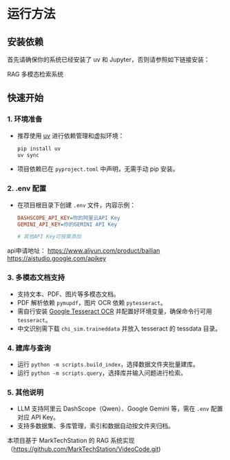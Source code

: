 # 运行方法

## 安装依赖

首先请确保你的系统已经安装了 uv 和 Jupyter，否则请参照如下链接安装：


RAG 多模态检索系统

## 快速开始

### 1. 环境准备

- 推荐使用 [uv](https://github.com/astral-sh/uv) 进行依赖管理和虚拟环境：
	```sh
	pip install uv
	uv sync
	```
- 项目依赖已在 `pyproject.toml` 中声明，无需手动 pip 安装。

### 2. .env 配置

- 在项目根目录下创建 `.env` 文件，内容示例：
	```ini
	DASHSCOPE_API_KEY=你的阿里云API Key
    GEMINI_API_KEY=你的GEMINI API Key

	# 其他API Key可按需添加
	```
api申请地址：
https://www.aliyun.com/product/bailian
https://aistudio.google.com/apikey

### 3. 多模态文档支持

- 支持文本、PDF、图片等多模态文档。
- PDF 解析依赖 `pymupdf`，图片 OCR 依赖 `pytesseract`。
- 需自行安装 [Google Tesseract OCR](https://github.com/tesseract-ocr/tesseract) 并配置好环境变量，确保命令行可用 `tesseract`。
- 中文识别需下载 `chi_sim.traineddata` 并放入 tesseract 的 tessdata 目录。

### 4. 建库与查询

- 运行 `python -m scripts.build_index`，选择数据文件夹批量建库。
- 运行 `python -m scripts.query`，选择库并输入问题进行检索。

### 5. 其他说明

- LLM 支持阿里云 DashScope（Qwen）、Google Gemini 等，需在 `.env` 配置对应 API Key。
- 支持多数据集、多库管理，索引和数据自动按文件夹归档。



本项目基于 MarkTechStation 的 RAG 系统实现（https://github.com/MarkTechStation/VideoCode.git)
